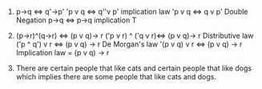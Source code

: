 1. p->q <=> q'->p'
 'p v q <=> q''v p' implication law
 'p v q <=> q v p' Double Negation 
  p->q  <=> p->q   implication 
  T 
  
  2. (p->r)^(q->r) <=> (p v q)-> r
('p v r) ^ ('q v r)<=> (p v q)-> r Distributive law
     ('p ^ q') v r <=> (p v q) -> r De Morgan's law
      '(p v q) v r <=> (p v q) -> r Implication law
       = (p v q) -> r 
  
  
  3.   There are certain people that like cats and certain people that like dogs which implies there are some people that like cats and dogs.  
